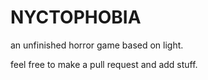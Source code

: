 # NYCTOPHOBIA
an unfinished horror game based on light.

feel free to make a pull request and add stuff.
